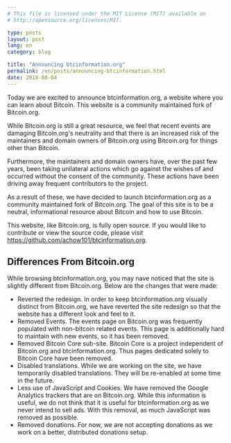 ```yaml
---
# This file is licensed under the MIT License (MIT) available on
# http://opensource.org/licenses/MIT.

type: posts
layout: post
lang: en
category: blog

title: "Announcing btcinformation.org"
permalink: /en/posts/announcing-btcinformation.html
date: 2018-08-04
---
```

Today we are excited to announce btcinformation.org, a website where you can
learn about Bitcoin. This website is a community maintained fork of Bitcoin.org<!-- skip-test -->.

While Bitcoin.org<!-- skip-test --> is still a great resource, we feel that recent events are
damaging Bitcoin.org<!-- skip-test -->'s neutrality and that there is an increased risk of the
maintainers and domain owners of Bitcoin.org<!-- skip-test --> using Bitcoin.org<!-- skip-test --> for things other
than Bitcoin.

Furthermore, the maintainers and domain owners have, over the past few years,
been taking unilateral actions which go against the wishes of and occurred without
the consent of the community. These actions have been driving away frequent
contributors to the project.

As a result of these, we have decided to launch btcinformation.org as a community
maintained fork of Bitcoin.org<!-- skip-test -->. The goal of this site is to be a neutral,
informational resource about Bitcoin and how to use Bitcoin.

This website, like Bitcoin.org<!-- skip-test -->, is fully open source. If you would like to contribute
or view the source code, please visit https://github.com/achow101/btcinformation.org.

## Differences From Bitcoin.org<!-- skip-test -->

While browsing btcinformation.org, you may nave noticed that the site is slightly
different from Bitcoin.org<!-- skip-test -->. Below are the changes that were made:

* Reverted the redesign. In order to keep btcinformation.org visually distinct
from Bitcoin.org<!-- skip-test -->, we have reverted the site redesign so that the website has
a different look and feel to it.
* Removed Events. The events page on Bitcoin.org<!-- skip-test --> was frequently populated with
non-bitcoin related events. This page is additionally hard to maintain with
new events, so it has been removed.
* Removed Bitcoin Core sub-site. Bitcoin Core is a project independent of
Bitcoin.org<!-- skip-test --> and btcinformation.org. Thus pages dedicated solely to Bitcoin Core
have been removed.
* Disabled translations. While we are working on the site, we have temporarily
disabled translations. They will be re-enabled at some time in the future.
* Less use of JavaScript and Cookies. We have removed the Google Analytics
trackers that are on Bitcoin.org<!-- skip-test -->. While this information is useful, we do
not think that it is useful for btcinformation.org as we never intend to sell
ads. With this removal, as much JavaScript was removed as possible.
* Removed donations. For now, we are not accepting donations as we work on a
better, distributed donations setup.

